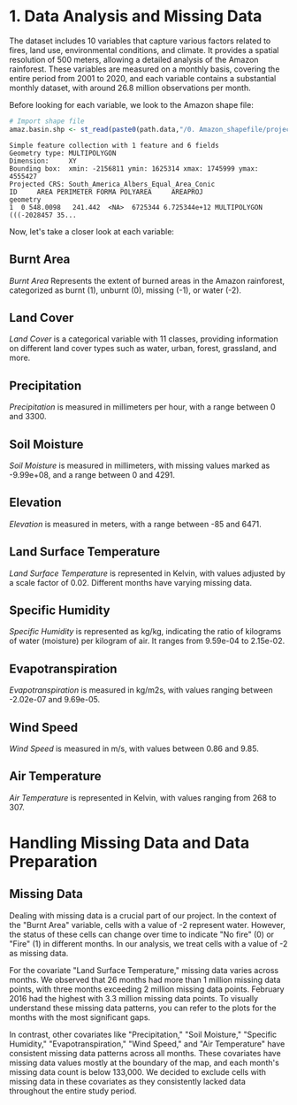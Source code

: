 # 1. Data Analysis and Missing Data

The dataset includes 10 variables that capture various factors related to fires, land use, environmental conditions, and climate. It provides a spatial resolution of 500 meters, allowing a detailed analysis of the Amazon rainforest. These variables are measured on a monthly basis, covering the entire period from 2001 to 2020, and each variable contains a substantial monthly dataset, with around 26.8 million observations per month.

Before looking for each variable, we look to the Amazon shape file:
```r
# Import shape file
amaz.basin.shp <- st_read(paste0(path.data,"/0. Amazon_shapefile/projected/amazon_shp_projected.shp"))
```
    Simple feature collection with 1 feature and 6 fields
    Geometry type: MULTIPOLYGON
    Dimension:     XY
    Bounding box:  xmin: -2156811 ymin: 1625314 xmax: 1745999 ymax: 4555427
    Projected CRS: South_America_Albers_Equal_Area_Conic
    ID     AREA PERIMETER FORMA POLYAREA     AREAPROJ                       geometry
    1  0 548.0098   241.442  <NA>  6725344 6.725344e+12 MULTIPOLYGON (((-2028457 35...

Now, let's take a closer look at each variable:

## Burnt Area

_Burnt Area_ Represents the extent of burned areas in the Amazon rainforest, categorized as burnt (1), unburnt (0), missing (-1), or water (-2).

## Land Cover

_Land Cover_ is a categorical variable with 11 classes, providing information on different land cover types such as water, urban, forest, grassland, and more.

## Precipitation

_Precipitation_ is measured in millimeters per hour, with a range between 0 and 3300.

## Soil Moisture

_Soil Moisture_ is measured in millimeters, with missing values marked as -9.99e+08, and a range between 0 and 4291.

## Elevation

_Elevation_ is measured in meters, with a range between -85 and 6471.

## Land Surface Temperature

_Land Surface Temperature_ is represented in Kelvin, with values adjusted by a scale factor of 0.02. Different months have varying missing data.

## Specific Humidity

_Specific Humidity_ is represented as kg/kg, indicating the ratio of kilograms of water (moisture) per kilogram of air. It ranges from 9.59e-04 to 2.15e-02.

## Evapotranspiration

_Evapotranspiration_ is measured in kg/m2s, with values ranging between -2.02e-07 and 9.69e-05.

## Wind Speed

_Wind Speed_ is measured in m/s, with values between 0.86 and 9.85.

## Air Temperature

_Air Temperature_ is represented in Kelvin, with values ranging from 268 to 307.






# Handling Missing Data and Data Preparation

## Missing Data
Dealing with missing data is a crucial part of our project. In the context of the "Burnt Area" variable, cells with a value of -2 represent water. However, the status of these cells can change over time to indicate "No fire" (0) or "Fire" (1) in different months. In our analysis, we treat cells with a value of -2 as missing data.

For the covariate "Land Surface Temperature," missing data varies across months. We observed that 26 months had more than 1 million missing data points, with three months exceeding 2 million missing data points. February 2016 had the highest with 3.3 million missing data points. To visually understand these missing data patterns, you can refer to the plots for the months with the most significant gaps.

In contrast, other covariates like "Precipitation," "Soil Moisture," "Specific Humidity," "Evapotranspiration," "Wind Speed," and "Air Temperature" have consistent missing data patterns across all months. These covariates have missing data values mostly at the boundary of the map, and each month's missing data count is below 133,000. We decided to exclude cells with missing data in these covariates as they consistently lacked data throughout the entire study period.